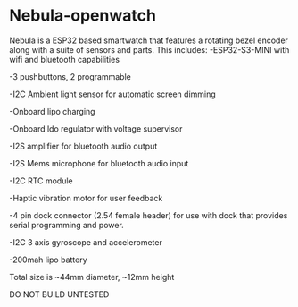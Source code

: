 # Nebula-openwatch
Nebula is a ESP32 based smartwatch that features a rotating bezel encoder along with a suite of sensors and parts. This includes:
-ESP32-S3-MINI with wifi and bluetooth capabilities

-3 pushbuttons, 2 programmable

-I2C Ambient light sensor for automatic screen dimming

-Onboard lipo charging

-Onboard ldo regulator with voltage supervisor

-I2S amplifier for bluetooth audio output

-I2S Mems microphone for bluetooth audio input

-I2C RTC module

-Haptic vibration motor for user feedback

-4 pin dock connector (2.54 female header) for use with dock that provides serial programming and power.

-I2C 3 axis gyroscope and accelerometer

-200mah lipo battery

Total size is ~44mm diameter, ~12mm height

DO NOT BUILD UNTESTED
